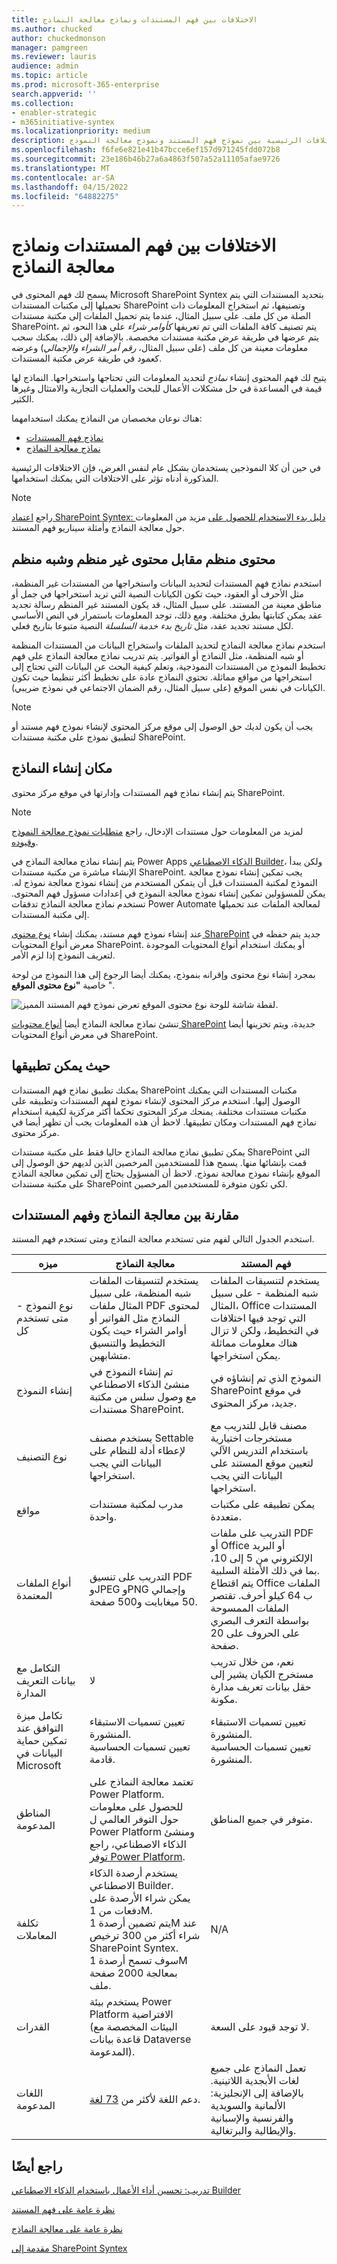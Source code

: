 ```yaml
---
title: الاختلافات بين فهم المستندات ونماذج معالجة النماذج
ms.author: chucked
author: chuckedmonson
manager: pamgreen
ms.reviewer: lauris
audience: admin
ms.topic: article
ms.prod: microsoft-365-enterprise
search.appverid: ''
ms.collection:
- enabler-strategic
- m365initiative-syntex
ms.localizationpriority: medium
description: تعرف على الاختلافات الرئيسية بين نموذج فهم المستند ونموذج معالجة النموذج.
ms.openlocfilehash: f6fe6e821e41b47bcce6ef157d971245fdd072b8
ms.sourcegitcommit: 23e186b46b27a6a4863f507a52a11105afae9726
ms.translationtype: MT
ms.contentlocale: ar-SA
ms.lasthandoff: 04/15/2022
ms.locfileid: "64882275"
---
```

# <a name="differences-between-document-understanding-and-form-processing-models"></a>الاختلافات بين فهم المستندات ونماذج معالجة النماذج 

يسمح لك فهم المحتوى في Microsoft SharePoint Syntex بتحديد المستندات التي يتم تحميلها إلى مكتبات المستندات SharePoint وتصنيفها، ثم استخراج المعلومات ذات الصلة من كل ملف. على سبيل المثال، عندما يتم تحميل الملفات إلى مكتبة مستندات SharePoint، يتم تصنيف كافة الملفات التي تم تعريفها *كأوامر شراء* على هذا النحو، ثم يتم عرضها في طريقة عرض مكتبة مستندات مخصصة. بالإضافة إلى ذلك، يمكنك سحب معلومات معينة من كل ملف (على سبيل المثال، *رقم أمر الشراء* *والإجمالي*) وعرضه كعمود في طريقة عرض مكتبة المستندات. 

يتيح لك فهم المحتوى إنشاء *نماذج* لتحديد المعلومات التي تحتاجها واستخراجها. النماذج لها قيمة في المساعدة في حل مشكلات الأعمال للبحث والعمليات التجارية والامتثال وغيرها الكثير.

هناك نوعان مخصصان من النماذج يمكنك استخدامهما:

- [نماذج فهم المستندات](document-understanding-overview.md)
- [نماذج معالجة النماذج](form-processing-overview.md)

في حين أن كلا النموذجين يستخدمان بشكل عام لنفس الغرض، فإن الاختلافات الرئيسية المذكورة أدناه تؤثر على الاختلافات التي يمكنك استخدامها.

> [!NOTE]
> راجع [اعتماد SharePoint Syntex: دليل بدء الاستخدام للحصول على](./adoption-getstarted.md) مزيد من المعلومات حول معالجة النماذج وأمثلة سيناريو فهم المستند.

## <a name="structured-versus-unstructured-and-semi-structured-content"></a>محتوى منظم مقابل محتوى غير منظم وشبه منظم

استخدم نماذج فهم المستندات لتحديد البيانات واستخراجها من المستندات غير المنظمة، مثل الأحرف أو العقود، حيث تكون الكيانات النصية التي تريد استخراجها في جمل أو مناطق معينة من المستند. على سبيل المثال، قد يكون المستند غير المنظم رسالة تجديد عقد يمكن كتابتها بطرق مختلفة. ومع ذلك، توجد المعلومات باستمرار في النص الأساسي لكل مستند تجديد عقد، مثل *تاريخ بدء خدمة السلسلة* النصية متبوعا بتاريخ فعلي.

استخدم نماذج معالجة النماذج لتحديد الملفات واستخراج البيانات من المستندات المنظمة أو شبه المنظمة، مثل النماذج أو الفواتير. يتم تدريب نماذج معالجة النماذج على فهم تخطيط النموذج من المستندات النموذجية، وتعلم كيفية البحث عن البيانات التي تحتاج إلى استخراجها من مواقع مماثلة. تحتوي النماذج عادة على تخطيط أكثر تنظيما حيث تكون الكيانات في نفس الموقع (على سبيل المثال، رقم الضمان الاجتماعي في نموذج ضريبي).

> [!NOTE]
> يجب أن يكون لديك حق الوصول إلى موقع مركز المحتوى لإنشاء نموذج فهم مستند أو لتطبيق نموذج على مكتبة مستندات SharePoint. 

## <a name="where-models-are-created"></a>مكان إنشاء النماذج

يتم إنشاء نماذج فهم المستندات وإدارتها في موقع مركز محتوى SharePoint. 

> [!NOTE]
> لمزيد من المعلومات حول مستندات الإدخال، راجع [متطلبات نموذج معالجة النموذج وقيوده](/ai-builder/form-processing-model-requirements). 

يتم إنشاء نماذج معالجة النماذج في Power Apps [الذكاء الاصطناعي Builder](/ai-builder/overview)، ولكن يبدأ الإنشاء مباشرة من مكتبة مستندات SharePoint. يجب تمكين إنشاء نموذج معالجة النموذج لمكتبة المستندات قبل أن يتمكن المستخدم من إنشاء نموذج معالجة نموذج له. يمكن للمسؤولين تمكين إنشاء نموذج معالجة النموذج في إعدادات مسؤول فهم المحتوى. تستخدم نماذج معالجة النماذج تدفقات Power Automate لمعالجة الملفات عند تحميلها إلى مكتبة المستندات.

عند إنشاء نموذج فهم مستند، يمكنك إنشاء [نوع محتوى SharePoint](https://support.microsoft.com/office/use-content-types-to-manage-content-consistently-on-a-site-48512bcb-6527-480b-b096-c03b7ec1d978) جديد يتم حفظه في معرض أنواع المحتويات SharePoint. أو يمكنك استخدام أنواع المحتويات الموجودة لتعريف النموذج إذا لزم الأمر.

بمجرد إنشاء نوع محتوى وإقرانه بنموذج، يمكنك أيضا الرجوع إلى هذا النموذج من لوحة خاصية **"نوع محتوى الموقع** ".

![لقطة شاشة للوحة نوع محتوى الموقع تعرض نموذج فهم المستند المميز.](../media/content-understanding/site-content-type-panel.png)

تنشئ نماذج معالجة النماذج أيضا [أنواع محتويات SharePoint](https://support.microsoft.com/office/use-content-types-to-manage-content-consistently-on-a-site-48512bcb-6527-480b-b096-c03b7ec1d978) جديدة، ويتم تخزينها أيضا في معرض أنواع المحتويات SharePoint.

## <a name="where-they-can-be-applied"></a>حيث يمكن تطبيقها

يمكنك تطبيق نماذج فهم المستندات SharePoint مكتبات المستندات التي يمكنك الوصول إليها. استخدم مركز المحتوى لإنشاء نموذج لفهم المستندات وتطبيقه على مكتبات مستندات مختلفة. يمنحك مركز المحتوى تحكما أكثر مركزية لكيفية استخدام نماذج فهم المستندات ومكان تطبيقها. لاحظ أن هذه المعلومات يجب أن تظهر أيضا في مركز محتوى.

يمكن تطبيق نماذج معالجة النماذج حاليا فقط على مكتبة مستندات SharePoint التي قمت بإنشائها منها. يسمح هذا للمستخدمين المرخصين الذين لديهم حق الوصول إلى الموقع بإنشاء نموذج معالجة نموذج. لاحظ أن المسؤول يحتاج إلى تمكين معالجة النماذج على مكتبة مستندات SharePoint لكي تكون متوفرة للمستخدمين المرخصين.

## <a name="comparison-of-forms-processing-and-document-understanding"></a>مقارنة بين معالجة النماذج وفهم المستندات

استخدم الجدول التالي لفهم متى تستخدم معالجة النماذج ومتى تستخدم فهم المستند.

| ميزه | معالجة النماذج | فهم المستند |
| ------- | ------- | ------- |
| نوع النموذج - متى تستخدم كل | يستخدم لتنسيقات الملفات شبه المنظمة، على سبيل المثال ملفات PDF لمحتوى النماذج مثل الفواتير أو أوامر الشراء حيث يكون التخطيط والتنسيق متشابهين.  | يستخدم لتنسيقات الملفات شبه المنظمة - على سبيل المثال، Office المستندات التي توجد فيها اختلافات في التخطيط، ولكن لا تزال هناك معلومات مماثلة يمكن استخراجها. |
| إنشاء النموذج | تم إنشاء النموذج في منشئ الذكاء الاصطناعي مع وصول سلس من مكتبة مستندات SharePoint.| النموذج الذي تم إنشاؤه في SharePoint في موقع جديد، مركز المحتوى. |
| نوع التصنيف| يستخدم مصنف Settable لإعطاء أدلة للنظام على البيانات التي يجب استخراجها.| مصنف قابل للتدريب مع مستخرجات اختيارية باستخدام التدريس الآلي لتعيين موقع المستند على البيانات التي يجب استخراجها.|
| مواقع | مدرب لمكتبة مستندات واحدة.| يمكن تطبيقه على مكتبات متعددة.|
| أنواع الملفات المعتمدة| التدريب على تنسيق PDF وJPEG وPNG وإجمالي 50 ميغابايت و500 صفحة.| التدريب على ملفات PDF أو Office أو البريد الإلكتروني من 5 إلى 10، بما في ذلك الأمثلة السلبية.<br>يتم اقتطاع Office الملفات ب 64 كيلو أحرف. تقتصر الملفات الممسوحة بواسطة التعرف البصري على الحروف على 20 صفحة.|
| التكامل مع بيانات التعريف المدارة | لا | نعم، من خلال تدريب مستخرج الكيان يشير إلى حقل بيانات تعريف مدارة مكونة.|
| تكامل ميزة التوافق عند تمكين حماية البيانات في Microsoft | تعيين تسميات الاستبقاء المنشورة.<br>تعيين تسميات الحساسية قادمة. | تعيين تسميات الاستبقاء المنشورة.<br>تعيين تسميات الحساسية المنشورة. |
| المناطق المدعومة| تعتمد معالجة النماذج على Power Platform. للحصول على معلومات حول التوفر العالمي ل Power Platform ومنشئ الذكاء الاصطناعي، راجع [توفر Power Platform](https://dynamics.microsoft.com/geographic-availability/). | متوفر في جميع المناطق.|
| تكلفة المعاملات | يستخدم أرصدة الذكاء الاصطناعي Builder.<br>يمكن شراء الأرصدة على دفعات من 1M.<br>يتم تضمين أرصدة 1M عند شراء أكثر من 300 ترخيص SharePoint Syntex.<br>سوف تسمح أرصدة 1M بمعالجة 2000 صفحة ملف.<br>| N/A |
| القدرات | يستخدم بيئة Power Platform الافتراضية (البيئات المخصصة مع قاعدة بيانات Dataverse المدعومة). | لا توجد قيود على السعة.|
| اللغات المدعومة| دعم اللغة لأكثر من [73 لغة](/power-platform-release-plan/2021wave2/ai-builder/form-processing-new-language-support). | تعمل النماذج على جميع لغات الأبجدية اللاتينية. بالإضافة إلى الإنجليزية: الألمانية والسويدية والفرنسية والإسبانية والإيطالية والبرتغالية.|


## <a name="see-also"></a>راجع أيضًا

[تدريب: تحسين أداء الأعمال باستخدام الذكاء الاصطناعي Builder](/learn/paths/improve-business-performance-ai-builder/?source=learn)

[نظرة عامة على فهم المستند](document-understanding-overview.md)

[نظرة عامة على معالجة النماذج](form-processing-overview.md)

[مقدمة إلى SharePoint Syntex](index.md)
